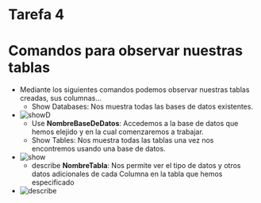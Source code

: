 # Tarefa 4

# Comandos para observar nuestras tablas
* Mediante los siguientes comandos podemos observar nuestras tablas creadas, sus columnas...
    * Show Databases: Nos muestra todas las bases de datos existentes.
* ![showD](https://user-images.githubusercontent.com/57723793/80111762-95937b00-8580-11ea-96ed-d1b7875322db.PNG)
    * Use **NombreBaseDeDatos**: Accedemos a la base de datos que hemos elejido y en la cual comenzaremos a trabajar.
    * Show Tables: Nos muestra todas las tablas una vez nos encontremos usando una base de datos.
* ![show](https://user-images.githubusercontent.com/57723793/80111760-94fae480-8580-11ea-861b-8091529b7ebc.PNG)
    * describe **NombreTabla**: Nos permite ver el tipo de datos y otros datos adicionales de cada Columna en la tabla que hemos especificado  
* ![describe](https://user-images.githubusercontent.com/57723793/80111758-94624e00-8580-11ea-91a1-9dd47a0e18c5.PNG)
